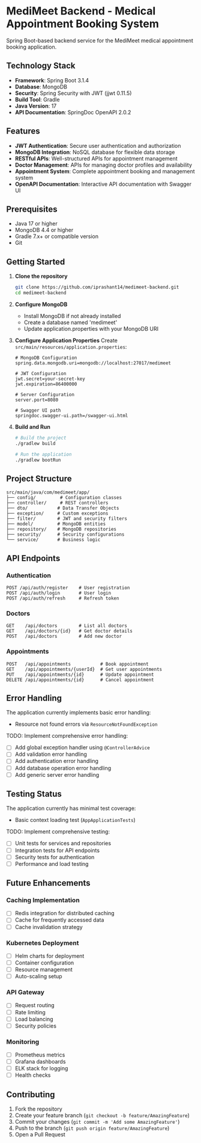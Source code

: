 # MediMeet Backend - Medical Appointment Booking System

Spring Boot-based backend service for the MediMeet medical appointment booking application.

## Technology Stack

- **Framework**: Spring Boot 3.1.4
- **Database**: MongoDB
- **Security**: Spring Security with JWT (jjwt 0.11.5)
- **Build Tool**: Gradle
- **Java Version**: 17
- **API Documentation**: SpringDoc OpenAPI 2.0.2

## Features

- **JWT Authentication**: Secure user authentication and authorization
- **MongoDB Integration**: NoSQL database for flexible data storage
- **RESTful APIs**: Well-structured APIs for appointment management
- **Doctor Management**: APIs for managing doctor profiles and availability
- **Appointment System**: Complete appointment booking and management system
- **OpenAPI Documentation**: Interactive API documentation with Swagger UI

## Prerequisites

- Java 17 or higher
- MongoDB 4.4 or higher
- Gradle 7.x+ or compatible version
- Git

## Getting Started

1. **Clone the repository**
   ```bash
   git clone https://github.com/iprashant14/medimeet-backend.git
   cd medimeet-backend
   ```

2. **Configure MongoDB**
   - Install MongoDB if not already installed
   - Create a database named 'medimeet'
   - Update application.properties with your MongoDB URI

3. **Configure Application Properties**
   Create `src/main/resources/application.properties`:
   ```properties
   # MongoDB Configuration
   spring.data.mongodb.uri=mongodb://localhost:27017/medimeet
   
   # JWT Configuration
   jwt.secret=your-secret-key
   jwt.expiration=86400000
   
   # Server Configuration
   server.port=8080
   
   # Swagger UI path
   springdoc.swagger-ui.path=/swagger-ui.html
   ```

4. **Build and Run**
   ```bash
   # Build the project
   ./gradlew build
   
   # Run the application
   ./gradlew bootRun
   ```

## Project Structure

```
src/main/java/com/medimeet/app/
├── config/         # Configuration classes
├── controller/     # REST controllers
├── dto/           # Data Transfer Objects
├── exception/     # Custom exceptions
├── filter/        # JWT and security filters
├── model/         # MongoDB entities
├── repository/    # MongoDB repositories
├── security/      # Security configurations
└── service/       # Business logic
```

## API Endpoints

### Authentication
```
POST /api/auth/register    # User registration
POST /api/auth/login       # User login
POST /api/auth/refresh     # Refresh token
```

### Doctors
```
GET    /api/doctors        # List all doctors
GET    /api/doctors/{id}   # Get doctor details
POST   /api/doctors        # Add new doctor
```

### Appointments
```
POST   /api/appointments           # Book appointment
GET    /api/appointments/{userId}  # Get user appointments
PUT    /api/appointments/{id}      # Update appointment
DELETE /api/appointments/{id}      # Cancel appointment
```

## Error Handling

The application currently implements basic error handling:
- Resource not found errors via `ResourceNotFoundException`

TODO: Implement comprehensive error handling:
- [ ] Add global exception handler using `@ControllerAdvice`
- [ ] Add validation error handling
- [ ] Add authentication error handling
- [ ] Add database operation error handling
- [ ] Add generic server error handling

## Testing Status

The application currently has minimal test coverage:
- Basic context loading test (`AppApplicationTests`)

TODO: Implement comprehensive testing:
- [ ] Unit tests for services and repositories
- [ ] Integration tests for API endpoints
- [ ] Security tests for authentication
- [ ] Performance and load testing

## Future Enhancements

### Caching Implementation
- [ ] Redis integration for distributed caching
- [ ] Cache for frequently accessed data
- [ ] Cache invalidation strategy

### Kubernetes Deployment
- [ ] Helm charts for deployment
- [ ] Container configuration
- [ ] Resource management
- [ ] Auto-scaling setup

### API Gateway
- [ ] Request routing
- [ ] Rate limiting
- [ ] Load balancing
- [ ] Security policies

### Monitoring
- [ ] Prometheus metrics
- [ ] Grafana dashboards
- [ ] ELK stack for logging
- [ ] Health checks

## Contributing

1. Fork the repository
2. Create your feature branch (`git checkout -b feature/AmazingFeature`)
3. Commit your changes (`git commit -m 'Add some AmazingFeature'`)
4. Push to the branch (`git push origin feature/AmazingFeature`)
5. Open a Pull Request
